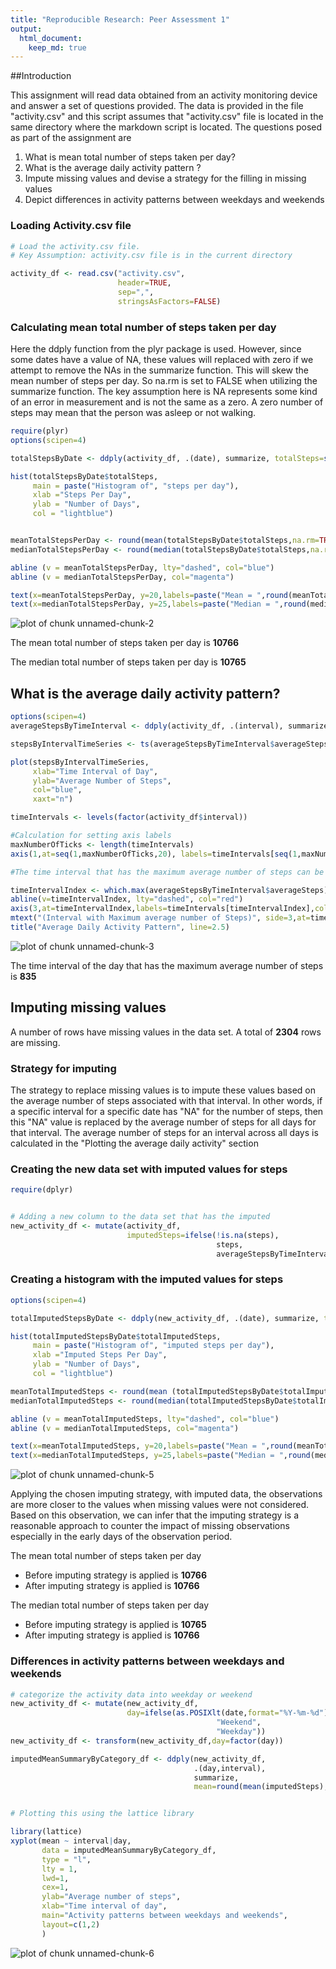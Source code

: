 ```yaml
---
title: "Reproducible Research: Peer Assessment 1"
output: 
  html_document:
    keep_md: true
---
```

##Introduction  

This assignment will read data obtained from an activity monitoring device and
answer a set of questions provided. The data is provided in the file "activity.csv"
and this script assumes that "activity.csv" file is located in the same
directory where the markdown script is located. The questions posed as part of
the assignment are

1. What is mean total number of steps taken per day?
2. What is the average daily activity pattern ?
3. Impute missing values and devise a strategy for the filling in missing values
4. Depict differences in activity patterns between weekdays and weekends

### Loading Activity.csv file

```r
# Load the activity.csv file. 
# Key Assumption: activity.csv file is in the current directory

activity_df <- read.csv("activity.csv", 
                        header=TRUE,
                        sep=",",
                        stringsAsFactors=FALSE)
```
### Calculating mean total number of steps taken per day  

Here the ddply function from the plyr package is used. However, since some dates
have a value of NA, these values will replaced with zero if we attempt to remove
the NAs in the summarize function. This will skew the mean number of steps per
day. So na.rm is set to FALSE when utilizing the summarize function.
The key assumption here is NA represents some kind of an error in measurement
and is not the same as a zero. A zero number of steps may mean that the person
was asleep or not walking.


```r
require(plyr)
options(scipen=4)

totalStepsByDate <- ddply(activity_df, .(date), summarize, totalSteps=sum(steps, na.rm=FALSE))

hist(totalStepsByDate$totalSteps,
     main = paste("Histogram of", "steps per day"), 
     xlab ="Steps Per Day", 
     ylab = "Number of Days",
     col = "lightblue")


meanTotalStepsPerDay <- round(mean(totalStepsByDate$totalSteps,na.rm=TRUE),0)
medianTotalStepsPerDay <- round(median(totalStepsByDate$totalSteps,na.rm=TRUE),0)

abline (v = meanTotalStepsPerDay, lty="dashed", col="blue")
abline (v = medianTotalStepsPerDay, col="magenta")

text(x=meanTotalStepsPerDay, y=20,labels=paste("Mean = ",round(meanTotalStepsPerDay,0)), pos=2,col='blue')
text(x=medianTotalStepsPerDay, y=25,labels=paste("Median = ",round(medianTotalStepsPerDay,0)), pos=4,col='magenta')
```

![plot of chunk unnamed-chunk-2](figure/unnamed-chunk-2-1.png) 

The mean total number of steps taken per day is **10766**  

The median total number of steps taken per day is  **10765**

## What is the average daily activity pattern?

```r
options(scipen=4)
averageStepsByTimeInterval <- ddply(activity_df, .(interval), summarize, averageSteps=mean(steps, na.rm=TRUE))

stepsByIntervalTimeSeries <- ts(averageStepsByTimeInterval$averageSteps)

plot(stepsByIntervalTimeSeries, 
     xlab="Time Interval of Day", 
     ylab="Average Number of Steps", 
     col="blue", 
     xaxt="n")

timeIntervals <- levels(factor(activity_df$interval))

#Calculation for setting axis labels
maxNumberOfTicks <- length(timeIntervals)
axis(1,at=seq(1,maxNumberOfTicks,20), labels=timeIntervals[seq(1,maxNumberOfTicks,20)],col="black", las=2)

#The time interval that has the maximum average number of steps can be calculated using the following steps

timeIntervalIndex <- which.max(averageStepsByTimeInterval$averageSteps)
abline(v=timeIntervalIndex, lty="dashed", col="red")
axis(3,at=timeIntervalIndex,labels=timeIntervals[timeIntervalIndex],col="red", col.lab="red",las=1)
mtext("(Interval with Maximum average number of Steps)", side=3,at=timeIntervalIndex)
title("Average Daily Activity Pattern", line=2.5)
```

![plot of chunk unnamed-chunk-3](figure/unnamed-chunk-3-1.png) 
  
  
The time interval of the day that has the maximum average number of steps is  **835**  
  
## Imputing missing values  
  
A number of rows have missing values in the data set. A total of **2304** rows are missing.  

### Strategy for imputing  

The strategy to replace missing values is to impute these values based on the
average number of steps associated with that interval. In other words, if a
specific interval for a specific date has "NA" for the number of steps, then
this "NA" value is replaced by the average number of steps for all days 
for that interval. The average number of steps for an interval across all
days is calculated in the "Plotting the average daily activity" section  

### Creating the new data set with imputed values for steps

```r
require(dplyr)


# Adding a new column to the data set that has the imputed
new_activity_df <- mutate(activity_df, 
                          imputedSteps=ifelse(!is.na(steps),
                                              steps,
                                              averageStepsByTimeInterval$averageSteps))
```

### Creating a histogram with the imputed values for steps  

```r
options(scipen=4)

totalImputedStepsByDate <- ddply(new_activity_df, .(date), summarize, totalImputedSteps=sum(imputedSteps, na.rm=TRUE))

hist(totalImputedStepsByDate$totalImputedSteps,
     main = paste("Histogram of", "imputed steps per day"), 
     xlab ="Imputed Steps Per Day", 
     ylab = "Number of Days",
     col = "lightblue")

meanTotalImputedSteps <- round(mean (totalImputedStepsByDate$totalImputedSteps,na.rm=TRUE),0)
medianTotalImputedSteps <- round(median(totalImputedStepsByDate$totalImputedSteps,na.rm=TRUE),0)

abline (v = meanTotalImputedSteps, lty="dashed", col="blue")
abline (v = medianTotalImputedSteps, col="magenta")

text(x=meanTotalImputedSteps, y=20,labels=paste("Mean = ",round(meanTotalImputedSteps,0)), pos=2,col='blue')
text(x=medianTotalImputedSteps, y=25,labels=paste("Median = ",round(medianTotalImputedSteps,0)), pos=4,col='magenta')
```

![plot of chunk unnamed-chunk-5](figure/unnamed-chunk-5-1.png) 

Applying the chosen imputing strategy, with imputed data, the observations are 
more closer to the values when missing values were not considered. Based on this
observation, we can infer that the imputing strategy is a reasonable approach 
to counter the impact of missing observations especially in the early days 
of the observation period.  

The mean total number of steps taken per day  

* Before imputing strategy is applied is **10766**  
* After imputing strategy is applied is **10766**  
  
The median total number of steps taken per day 

* Before imputing strategy is applied is **10765**
* After imputing strategy is applied is **10766**  

### Differences in activity patterns between weekdays and weekends  


```r
# categorize the activity data into weekday or weekend
new_activity_df <- mutate(new_activity_df, 
                          day=ifelse(as.POSIXlt(date,format="%Y-%m-%d")$wday %in% c(0,6),
                                              "Weekend",
                                              "Weekday"))
new_activity_df <- transform(new_activity_df,day=factor(day))

imputedMeanSummaryByCategory_df <- ddply(new_activity_df, 
                                         .(day,interval), 
                                         summarize, 
                                         mean=round(mean(imputedSteps),0))


# Plotting this using the lattice library

library(lattice)
xyplot(mean ~ interval|day,
       data = imputedMeanSummaryByCategory_df,
       type = "l",
       lty = 1,
       lwd=1,
       cex=1,
       ylab="Average number of steps",
       xlab="Time interval of day",
       main="Activity patterns between weekdays and weekends",
       layout=c(1,2)
       )
```

![plot of chunk unnamed-chunk-6](figure/unnamed-chunk-6-1.png) 

